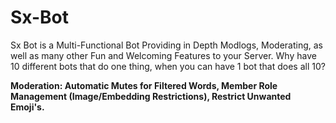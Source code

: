 # Sx-Bot

Sx Bot is a Multi-Functional Bot Providing in Depth Modlogs, Moderating, as well as many other Fun and Welcoming Features to your Server. Why have 10 different bots that do one thing, when you can have 1 bot that does all 10?


<p><strong>Moderation: Automatic Mutes for Filtered Words, Member Role Management (Image/Embedding Restrictions), Restrict Unwanted Emoji's.</strong></p>
